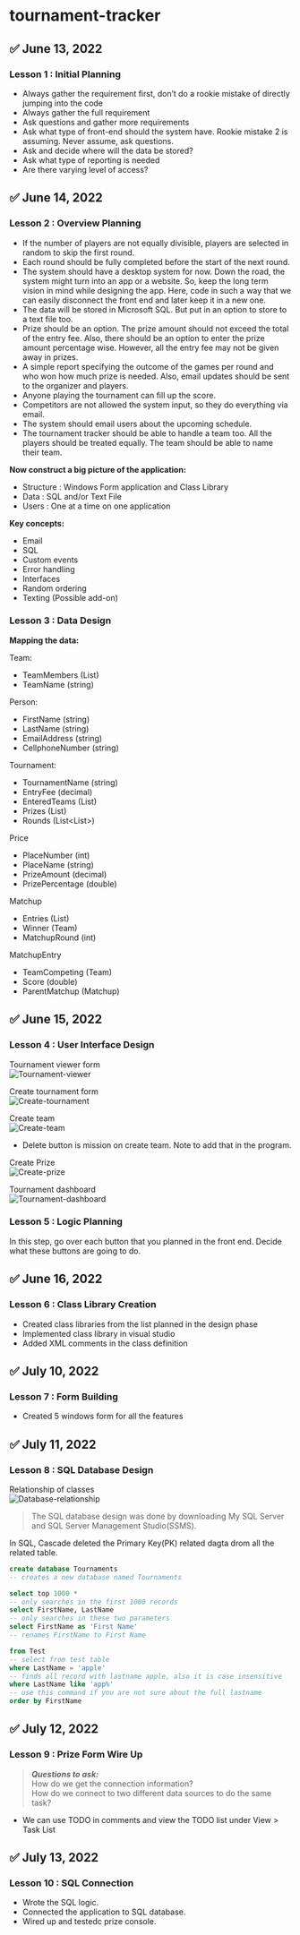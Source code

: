 # tournament-tracker

## :white_check_mark: June 13, 2022

### Lesson 1 : Initial Planning

- Always gather the requirement first, don’t do a rookie mistake of directly jumping into the code
- Always gather the full requirement
- Ask questions and gather more requirements
- Ask what type of front-end should the system have. Rookie mistake 2 is assuming. Never assume, 
ask questions.
- Ask and decide where will the data be stored?
- Ask what type of reporting is needed
- Are there varying level of access?



## :white_check_mark: June 14, 2022

### Lesson 2 : Overview Planning

- If the number of players are not equally divisible, players are selected in random to skip the 
first round.
-  Each round should be fully completed before the start of the next round.
- The system should have a desktop system for now. Down the road, the system might turn into an app 
or a website. So, keep the long term vision in mind while designing the app. Here, code in such a 
way that we can easily disconnect the front end and later keep it in a new one. 
- The data will be stored in Microsoft SQL. But put in an option to store to a text file too.
- Prize should be an option. The prize amount should not exceed the total of the entry fee. Also, 
there should be an option to enter the prize amount percentage wise. However, all the entry fee may 
not be given away in prizes.
- A simple report specifying the outcome of the games per round and who won how much prize is 
needed. Also, email updates should be sent to the organizer and players.
- Anyone playing the tournament can fill up the score.
- Competitors are not allowed the system input, so they do everything via email.
- The system should email users about the upcoming schedule.
- The tournament tracker should be able to handle a team too. All the players should be treated 
equally. The team should be able to name their team.

**Now construct a big picture of the application:**
- Structure : Windows Form application and Class Library
- Data : SQL and/or Text File
- Users : One at a time on one application

**Key concepts:**
- Email
- SQL
- Custom events
- Error handling
- Interfaces
- Random ordering
- Texting (Possible add-on)



### Lesson 3 : Data Design

**Mapping the data:**

Team:
- TeamMembers (List<Person>)
- TeamName (string)

Person:
- FirstName (string)
- LastName (string)
- EmailAddress (string)
- CellphoneNumber (string)

Tournament:
- TournamentName (string)
- EntryFee (decimal)
- EnteredTeams (List<Team>)
- Prizes (List<Prize>)
- Rounds (List<List<Matchup>>)

Price
- PlaceNumber (int)
- PlaceName (string)
- PrizeAmount (decimal)
- PrizePercentage (double)

Matchup
- Entries (List<MatchupEntry>)
- Winner (Team)
- MatchupRound (int)

MatchupEntry
- TeamCompeting (Team)
- Score (double)
- ParentMatchup (Matchup)


## :white_check_mark: June 15, 2022

### Lesson 4 : User Interface Design

Tournament viewer form\
![Tournament-viewer](images/tournament-viewer.png)

Create tournament form\
![Create-tournament](images/tournament-create.png)

Create team\
![Create-team](images/create-team.png)
- Delete button is mission on create team. Note to add that in the program.

Create Prize\
![Create-prize](images/create-prize.png)

Tournament dashboard\
![Tournament-dashboard](images/tournament-dashboard.png)

### Lesson 5 : Logic Planning

In this step, go over each button that you planned in the front end. Decide what these buttons are 
going to do.


## :white_check_mark: June 16, 2022

### Lesson 6 : Class Library Creation
 
- Created class libraries from the list planned in the design phase
- Implemented class library in visual studio
- Added XML comments in the class definition


## :white_check_mark: July 10, 2022

### Lesson 7 : Form Building

- Created 5 windows form for all the features


## :white_check_mark: July 11, 2022

### Lesson 8 : SQL Database Design
 
Relationship of classes\
![Database-relationship](images/database-relationship.png)

> The SQL database design was done by downloading My SQL Server and SQL Server Management Studio(SSMS).

In SQL, Cascade deleted the Primary Key(PK) related dagta drom all the related table.

```sql
create database Tournaments
-- creates a new database named Tournaments

select top 1000 *
-- only searches in the first 1000 records
select FirstName, LastName
-- only searches in these two parameters
select FirstName as 'First Name'
-- renames FirstName to First Name

from Test
-- select from test table
where LastName = 'apple'
-- finds all record with lastname apple, also it is case insensitive
where LastName like 'app%'
-- use this command if you are not sure about the full lastname
order by FirstName
```


## :white_check_mark: July 12, 2022

### Lesson 9 : Prize Form Wire Up
>***Questions to ask:***\
> How do we get the connection information?\
> How do we connect to two different data sources to do the same task? 

* We can use TODO in comments and view the TODO list under View > Task List


## :white_check_mark: July 13, 2022

### Lesson 10 : SQL Connection
- Wrote the SQL logic.
- Connected the application to SQL database.
- Wired up and testedc prize console.



